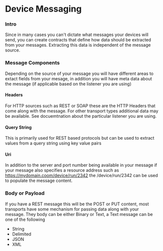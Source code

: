 # Device Messaging

### Intro

Since in many cases you can't dictate what messages your devices will send, you can create contracts that define how data should be extracted from your messages.  Extracting this data is independent of the message source.  


### Message Components

Depending on the source of your message you will have different areas to extact fields from your mesage, in addition you will have meta data about the message (if applicable based on the listener you are using)

#### Headers
For HTTP sources such as REST or SOAP these are the HTTP Headers that come along with the message.  For other transport types additional data may be available.  See docuemtnation about the particular listener you are using.

#### Query String
This is primarily used for REST based protocols but can be used to extract values from a query string using key value pairs

#### Uri
In addition to the server and port number being available in your message if your message also specifies a resource address such as https://mydomain.coom/device/run/2342 the /device/run/2342 can be used to populate the message content.

### Body or Payload
If you have a REST message this will be the POST or PUT content, most transports have some mechanism for passing data along with your message.  They body can be either Binary or Text, a Text message can be one of the following
* String
* Delimited
* JSON
* XML